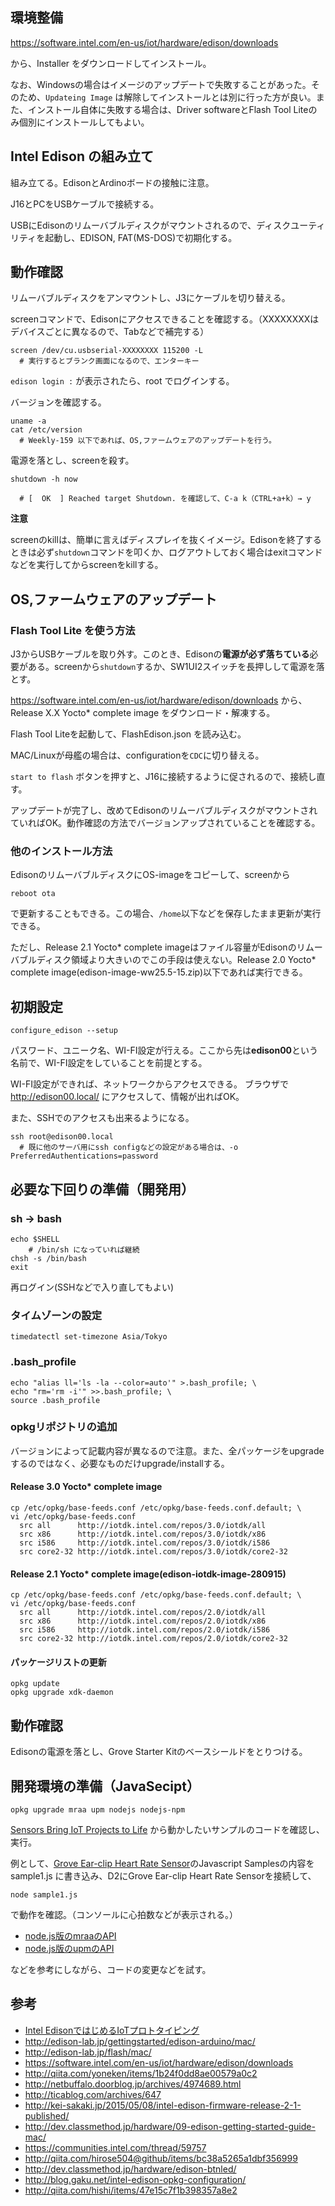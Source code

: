 ## 環境整備

https://software.intel.com/en-us/iot/hardware/edison/downloads

から、Installer をダウンロードしてインストール。

なお、Windowsの場合はイメージのアップデートで失敗することがあった。そのため、`Updateing Image` は解除してインストールとは別に行った方が良い。また、インストール自体に失敗する場合は、Driver softwareとFlash Tool Liteのみ個別にインストールしてもよい。

## Intel Edison の組み立て

組み立てる。EdisonとArdinoボードの接触に注意。

J16とPCをUSBケーブルで接続する。

USBにEdisonのリムーバブルディスクがマウントされるので、ディスクユーティリティを起動し、EDISON, FAT(MS-DOS)で初期化する。

## 動作確認

リムーバブルディスクをアンマウントし、J3にケーブルを切り替える。

screenコマンドで、Edisonにアクセスできることを確認する。（XXXXXXXXはデバイスごとに異なるので、Tabなどで補完する）

```
screen /dev/cu.usbserial-XXXXXXXX 115200 -L
  # 実行するとブランク画面になるので、エンターキー
```

`edison login :` が表示されたら、root でログインする。

バージョンを確認する。

```
uname -a
cat /etc/version
  # Weekly-159 以下であれば、OS,ファームウェアのアップデートを行う。
```

電源を落とし、screenを殺す。

```
shutdown -h now

  # [  OK  ] Reached target Shutdown. を確認して、C-a k（CTRL+a+k）→ y
```

**注意**

screenのkillは、簡単に言えばディスプレイを抜くイメージ。Edisonを終了するときは必ず`shutdown`コマンドを叩くか、ログアウトしておく場合はexitコマンドなどを実行してからscreenをkillする。

## OS,ファームウェアのアップデート

### Flash Tool Lite を使う方法

J3からUSBケーブルを取り外す。このとき、Edisonの**電源が必ず落ちている**必要がある。screenから`shutdown`するか、SW1UI2スイッチを長押しして電源を落とす。

https://software.intel.com/en-us/iot/hardware/edison/downloads から、Release X.X Yocto* complete image をダウンロード・解凍する。

Flash Tool Liteを起動して、FlashEdison.json を読み込む。

MAC/Linuxが母艦の場合は、configurationを`CDC`に切り替える。

`start to flash` ボタンを押すと、J16に接続するように促されるので、接続し直す。

アップデートが完了し、改めてEdisonのリムーバブルディスクがマウントされていればOK。動作確認の方法でバージョンアップされていることを確認する。

### 他のインストール方法

EdisonのリムーバブルディスクにOS-imageをコピーして、screenから

```
reboot ota
```

で更新することもできる。この場合、`/home`以下などを保存したまま更新が実行できる。

ただし、Release 2.1 Yocto* complete imageはファイル容量がEdisonのリムーバブルディスク領域より大きいのでこの手段は使えない。Release 2.0 Yocto* complete image(edison-image-ww25.5-15.zip)以下であれば実行できる。

## 初期設定

```
configure_edison --setup
```

パスワード、ユニーク名、WI-FI設定が行える。ここから先は**edison00**という名前で、WI-FI設定をしていることを前提とする。

WI-FI設定ができれば、ネットワークからアクセスできる。
ブラウザで http://edison00.local/ にアクセスして、情報が出ればOK。

また、SSHでのアクセスも出来るようになる。

```
ssh root@edison00.local
  # 既に他のサーバ用にssh configなどの設定がある場合は、-o PreferredAuthentications=password
```

## 必要な下回りの準備（開発用）


### sh -> bash
```
echo $SHELL
    # /bin/sh になっていれば継続
chsh -s /bin/bash
exit
```

再ログイン(SSHなどで入り直してもよい)

### タイムゾーンの設定

```
timedatectl set-timezone Asia/Tokyo
```

### .bash_profile

```
echo "alias ll='ls -la --color=auto'" >.bash_profile; \
echo "rm='rm -i'" >>.bash_profile; \
source .bash_profile
```

<!--
### /boot の拡張

```
mount /boot; \
mkdir /tmp/boot; \
mv /boot/* /tmp/boot; \
umount /boot; \
mkfs.vfat /dev/mmcblk0p7; \
mount /boot; \
cp -a /tmp/boot/* /boot
```
-->

### opkgリポジトリの追加

バージョンによって記載内容が異なるので注意。また、全パッケージをupgradeするのではなく、必要なものだけupgrade/installする。

#### Release 3.0 Yocto* complete image

```
cp /etc/opkg/base-feeds.conf /etc/opkg/base-feeds.conf.default; \
vi /etc/opkg/base-feeds.conf
  src all      http://iotdk.intel.com/repos/3.0/iotdk/all
  src x86      http://iotdk.intel.com/repos/3.0/iotdk/x86
  src i586     http://iotdk.intel.com/repos/3.0/iotdk/i586
  src core2-32 http://iotdk.intel.com/repos/3.0/iotdk/core2-32
```

#### Release 2.1 Yocto* complete image(edison-iotdk-image-280915)

```
cp /etc/opkg/base-feeds.conf /etc/opkg/base-feeds.conf.default; \
vi /etc/opkg/base-feeds.conf
  src all      http://iotdk.intel.com/repos/2.0/iotdk/all
  src x86      http://iotdk.intel.com/repos/2.0/iotdk/x86
  src i586     http://iotdk.intel.com/repos/2.0/iotdk/i586
  src core2-32 http://iotdk.intel.com/repos/2.0/iotdk/core2-32
```


#### パッケージリストの更新

```
opkg update
opkg upgrade xdk-daemon
```

## 動作確認

Edisonの電源を落とし、Grove Starter Kitのベースシールドをとりつける。


## 開発環境の準備（JavaSecipt）

```
opkg upgrade mraa upm nodejs nodejs-npm
```

[Sensors Bring IoT Projects to Life](https://software.intel.com/en-us/iot/hardware/sensors) から動かしたいサンプルのコードを確認し、実行。

例として、[Grove Ear-clip Heart Rate Sensor](https://software.intel.com/en-us/iot/hardware/sensors/grove-ear-clip-heart-rate-sensor)のJavascript Samplesの内容を sample1.js に書き込み、D2にGrove Ear-clip Heart Rate Sensorを接続して、

```
node sample1.js
```

で動作を確認。（コンソールに心拍数などが表示される。）

- [node.js版のmraaのAPI](http://iotdk.intel.com/docs/master/mraa/node/)
- [node.js版のupmのAPI](http://iotdk.intel.com/docs/master/upm/node/)

などを参考にしながら、コードの変更などを試す。



## 参考
- [Intel EdisonではじめるIoTプロトタイピング](http://www.amazon.co.jp/dp/4798143391)
- http://edison-lab.jp/gettingstarted/edison-arduino/mac/
- http://edison-lab.jp/flash/mac/
- https://software.intel.com/en-us/iot/hardware/edison/downloads
- http://qiita.com/yoneken/items/1b24f0dd8ae00579a0c2
- http://netbuffalo.doorblog.jp/archives/4974689.html
- http://ticablog.com/archives/647
- http://kei-sakaki.jp/2015/05/08/intel-edison-firmware-release-2-1-published/
- http://dev.classmethod.jp/hardware/09-edison-getting-started-guide-mac/
- https://communities.intel.com/thread/59757
- http://qiita.com/hirose504@github/items/bc38a5265a1dbf356999
- http://dev.classmethod.jp/hardware/edison-btnled/
- http://blog.gaku.net/intel-edison-opkg-configuration/
- http://qiita.com/hishi/items/47e15c7f1b398357a8e2

